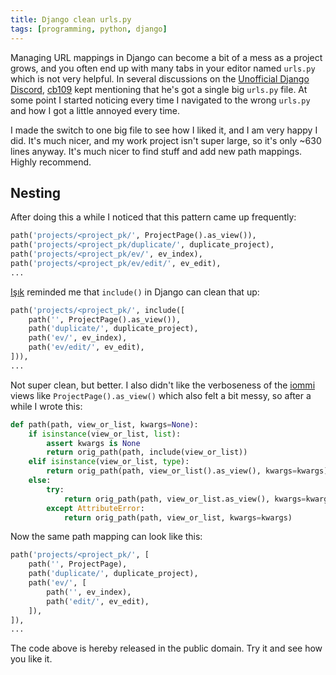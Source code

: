 ```yaml
---
title: Django clean urls.py
tags: [programming, python, django]
---
```



Managing URL mappings in Django can become a bit of a mess as a project grows, and you often end up with many tabs in your editor named `urls.py` which is not very helpful. In several discussions on the [Unofficial Django Discord](https://unofficial-django-discord.github.io/), [cb109](https://github.com/cb109) kept mentioning that he's got a single big `urls.py` file. At some point I started noticing every time I navigated to the wrong `urls.py` and how I got a little annoyed every time. 

I made the switch to one big file to see how I liked it, and I am very happy I did. It's much nicer, and my work project isn't super large, so it's only ~630 lines anyway. It's much nicer to find stuff and add new path mappings. Highly recommend. 



## Nesting

After doing this a while I noticed that this pattern came up frequently:

```python
path('projects/<project_pk/', ProjectPage().as_view()),
path('projects/<project_pk/duplicate/', duplicate_project),
path('projects/<project_pk/ev/', ev_index),
path('projects/<project_pk/ev/edit/', ev_edit),
...
```

[Işık](https://github.com/isik-kaplan) reminded me that `include()` in Django can clean that up:

```python
path('projects/<project_pk/', include([
    path('', ProjectPage().as_view()),
    path('duplicate/', duplicate_project),
    path('ev/', ev_index),
    path('ev/edit/', ev_edit),
])),
...
```

Not super clean, but better. I also didn't like the verboseness of the [iommi](https://docs.iommi.rocks/) views like `ProjectPage().as_view()` which also felt a bit messy, so after a while I wrote this:

```python
def path(path, view_or_list, kwargs=None):
    if isinstance(view_or_list, list):
        assert kwargs is None
        return orig_path(path, include(view_or_list))
    elif isinstance(view_or_list, type):
        return orig_path(path, view_or_list().as_view(), kwargs=kwargs)
    else:
        try:
            return orig_path(path, view_or_list.as_view(), kwargs=kwargs)
        except AttributeError:
            return orig_path(path, view_or_list, kwargs=kwargs)
```


Now the same path mapping can look like this:

```python
path('projects/<project_pk/', [
    path('', ProjectPage),
    path('duplicate/', duplicate_project),
    path('ev/', [
        path('', ev_index),
        path('edit/', ev_edit),
    ]),
]),
...
```

The code above is hereby released in the public domain. Try it and see how you like it.
